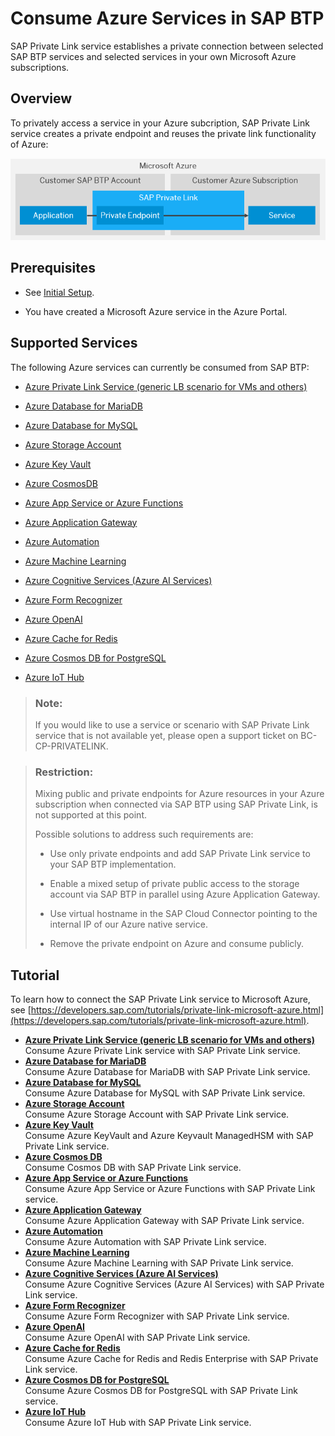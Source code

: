 <!-- loioe9cc67716a3a41c9885862661e6c4234 -->

# Consume Azure Services in SAP BTP

SAP Private Link service establishes a private connection between selected SAP BTP services and selected services in your own Microsoft Azure subscriptions.



<a name="loioe9cc67716a3a41c9885862661e6c4234__section_mpr_tmz_cpb"/>

## Overview

To privately access a service in your Azure subcription, SAP Private Link service creates a private endpoint and reuses the private link functionality of Azure:

![Consuming Azure services in SAP BTP.](images/Private_Link_-_Scenario_1_0745a1a.png)



<a name="loioe9cc67716a3a41c9885862661e6c4234__section_sll_bjz_cpb"/>

## Prerequisites

-   See [Initial Setup](../initial-setup-f2dce1d.md).

-   You have created a Microsoft Azure service in the Azure Portal.




<a name="loioe9cc67716a3a41c9885862661e6c4234__section_slk_1jz_cpb"/>

## Supported Services

The following Azure services can currently be consumed from SAP BTP:

-   [Azure Private Link Service \(generic LB scenario for VMs and others\)](azure-private-link-service-generic-lb-scenario-for-vms-and-others-e8bc0c6.md)

-   [Azure Database for MariaDB](azure-database-for-mariadb-862fa29.md)

-   [Azure Database for MySQL](azure-database-for-mysql-5c70499.md)

-   [Azure Storage Account](azure-storage-account-75b307e.md)

-   [Azure Key Vault](azure-key-vault-407fb19.md)

-   [Azure CosmosDB](azure-cosmos-db-663ed56.md)

-   [Azure App Service or Azure Functions](azure-app-service-or-azure-functions-d5f96f9.md)

-   [Azure Application Gateway](azure-application-gateway-af86a45.md)

-   [Azure Automation](azure-automation-8064b46.md)

-   [Azure Machine Learning](azure-machine-learning-3421f1f.md)

-   [Azure Cognitive Services \(Azure AI Services\)](azure-cognitive-services-azure-ai-services-3c1a30b.md)
-   [Azure Form Recognizer](azure-form-recognizer-570ee0d.md)

-   [Azure OpenAI](azure-openai-7056d9b.md)

-   [Azure Cache for Redis](azure-cache-for-redis-a204b79.md)

-   [Azure Cosmos DB for PostgreSQL](azure-cosmos-db-for-postgresql-40d338b.md)

-   [Azure IoT Hub](azure-iot-hub-72a6ec5.md)

> ### Note:  
> If you would like to use a service or scenario with SAP Private Link service that is not available yet, please open a support ticket on BC-CP-PRIVATELINK.

> ### Restriction:  
> Mixing public and private endpoints for Azure resources in your Azure subscription when connected via SAP BTP using SAP Private Link, is not supported at this point.
> 
> Possible solutions to address such requirements are:
> 
> -   Use only private endpoints and add SAP Private Link service to your SAP BTP implementation.
> 
> -   Enable a mixed setup of private public access to the storage account via SAP BTP in parallel using Azure Application Gateway.
> 
> -   Use virtual hostname in the SAP Cloud Connector pointing to the internal IP of our Azure native service.
> 
> -   Remove the private endpoint on Azure and consume publicly.



<a name="loioe9cc67716a3a41c9885862661e6c4234__section_zg3_cjz_cpb"/>

## Tutorial

To learn how to connect the SAP Private Link service to Microsoft Azure, see [https://developers.sap.com/tutorials/private-link-microsoft-azure.html](https://developers.sap.com/tutorials/private-link-microsoft-azure.html).

-   **[Azure Private Link Service \(generic LB scenario for VMs and others\)](azure-private-link-service-generic-lb-scenario-for-vms-and-others-e8bc0c6.md "Consume Azure Private Link service with SAP Private Link service . ")**  
Consume Azure Private Link service with SAP Private Link service.
-   **[Azure Database for MariaDB](azure-database-for-mariadb-862fa29.md "Consume Azure Database for MariaDB with SAP Private Link service . ")**  
Consume Azure Database for MariaDB with SAP Private Link service.
-   **[Azure Database for MySQL](azure-database-for-mysql-5c70499.md "Consume Azure Database for MySQL with SAP Private Link service . ")**  
Consume Azure Database for MySQL with SAP Private Link service.
-   **[Azure Storage Account](azure-storage-account-75b307e.md "Consume Azure Storage Account with SAP Private Link service . ")**  
Consume Azure Storage Account with SAP Private Link service.
-   **[Azure Key Vault](azure-key-vault-407fb19.md "Consume Azure KeyVault and Azure Keyvault ManagedHSM with SAP Private Link
			service.")**  
Consume Azure KeyVault and Azure Keyvault ManagedHSM with SAP Private Link service.
-   **[Azure Cosmos DB](azure-cosmos-db-663ed56.md "Consume Cosmos DB with SAP Private Link service.")**  
Consume Cosmos DB with SAP Private Link service.
-   **[Azure App Service or Azure Functions](azure-app-service-or-azure-functions-d5f96f9.md "Consume Azure App Service or Azure Functions with SAP Private Link
			service.")**  
Consume Azure App Service or Azure Functions with SAP Private Link service.
-   **[Azure Application Gateway](azure-application-gateway-af86a45.md "Consume Azure Application Gateway with SAP Private Link service. ")**  
Consume Azure Application Gateway with SAP Private Link service.
-   **[Azure Automation](azure-automation-8064b46.md "Consume Azure Automation with SAP Private Link service.")**  
Consume Azure Automation with SAP Private Link service.
-   **[Azure Machine Learning](azure-machine-learning-3421f1f.md "Consume Azure Machine Learning with SAP Private Link service.")**  
Consume Azure Machine Learning with SAP Private Link service.
-   **[Azure Cognitive Services \(Azure AI Services\)](azure-cognitive-services-azure-ai-services-3c1a30b.md "Consume Azure Cognitive Services (Azure AI Services) with SAP Private Link
		service.")**  
Consume Azure Cognitive Services \(Azure AI Services\) with SAP Private Link service.
-   **[Azure Form Recognizer](azure-form-recognizer-570ee0d.md "Consume Azure Form Recognizer with SAP Private Link service.")**  
Consume Azure Form Recognizer with SAP Private Link service.
-   **[Azure OpenAI](azure-openai-7056d9b.md "Consume Azure OpenAI with SAP Private Link service.")**  
Consume Azure OpenAI with SAP Private Link service.
-   **[Azure Cache for Redis](azure-cache-for-redis-a204b79.md "Consume Azure Cache for Redis and Redis Enterprise with SAP Private Link service. ")**  
Consume Azure Cache for Redis and Redis Enterprise with SAP Private Link service.
-   **[Azure Cosmos DB for PostgreSQL](azure-cosmos-db-for-postgresql-40d338b.md "Consume Azure Cosmos DB for PostgreSQL with SAP Private Link service.")**  
Consume Azure Cosmos DB for PostgreSQL with SAP Private Link service.
-   **[Azure IoT Hub](azure-iot-hub-72a6ec5.md "Consume Azure IoT Hub with SAP Private Link service.")**  
Consume Azure IoT Hub with SAP Private Link service.

